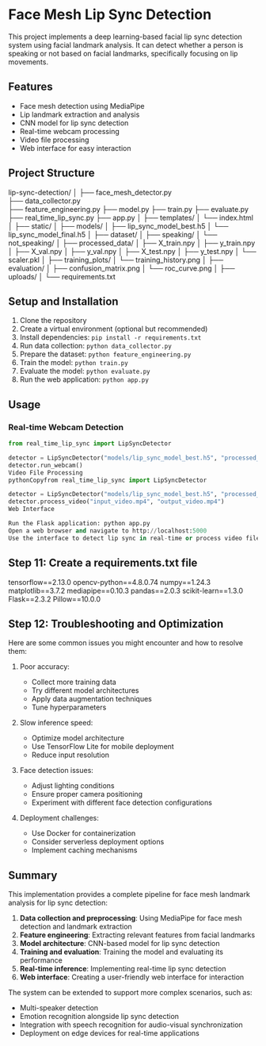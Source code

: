 # Face Mesh Lip Sync Detection

This project implements a deep learning-based facial lip sync detection system using facial landmark analysis. It can detect whether a person is speaking or not based on facial landmarks, specifically focusing on lip movements.

## Features

- Face mesh detection using MediaPipe
- Lip landmark extraction and analysis
- CNN model for lip sync detection
- Real-time webcam processing
- Video file processing
- Web interface for easy interaction

## Project Structure
lip-sync-detection/
│
├── face_mesh_detector.py      
├── data_collector.py       
├── feature_engineering.py 
├── model.py 
├── train.py
├── evaluate.py
├── real_time_lip_sync.py
├── app.py
│
├── templates/
│   └── index.html
│
├── static/
│
├── models/
│   ├── lip_sync_model_best.h5
│   └── lip_sync_model_final.h5
│
├── dataset/
│   ├── speaking/
│   └── not_speaking/
│
├── processed_data/
│   ├── X_train.npy
│   ├── y_train.npy
│   ├── X_val.npy
│   ├── y_val.npy
│   ├── X_test.npy
│   ├── y_test.npy
│   └── scaler.pkl
│
├── training_plots/
│   └── training_history.png
│
├── evaluation/
│   ├── confusion_matrix.png
│   └── roc_curve.png
│
├── uploads/
│
└── requirements.txt

## Setup and Installation

1. Clone the repository
2. Create a virtual environment (optional but recommended)
3. Install dependencies: `pip install -r requirements.txt`
4. Run data collection: `python data_collector.py`
5. Prepare the dataset: `python feature_engineering.py`
6. Train the model: `python train.py`
7. Evaluate the model: `python evaluate.py`
8. Run the web application: `python app.py`

## Usage

### Real-time Webcam Detection

```python
from real_time_lip_sync import LipSyncDetector

detector = LipSyncDetector("models/lip_sync_model_best.h5", "processed_data/scaler.pkl")
detector.run_webcam()
Video File Processing
pythonCopyfrom real_time_lip_sync import LipSyncDetector

detector = LipSyncDetector("models/lip_sync_model_best.h5", "processed_data/scaler.pkl")
detector.process_video("input_video.mp4", "output_video.mp4")
Web Interface

Run the Flask application: python app.py
Open a web browser and navigate to http://localhost:5000
Use the interface to detect lip sync in real-time or process video files
```

## Step 11: Create a requirements.txt file
tensorflow==2.13.0
opencv-python==4.8.0.74
numpy==1.24.3
matplotlib==3.7.2
mediapipe==0.10.3
pandas==2.0.3
scikit-learn==1.3.0
Flask==2.3.2
Pillow==10.0.0

## Step 12: Troubleshooting and Optimization

Here are some common issues you might encounter and how to resolve them:

1. Poor accuracy: 
   - Collect more training data
   - Try different model architectures
   - Apply data augmentation techniques
   - Tune hyperparameters

2. Slow inference speed:
   - Optimize model architecture
   - Use TensorFlow Lite for mobile deployment
   - Reduce input resolution

3. Face detection issues:
   - Adjust lighting conditions
   - Ensure proper camera positioning
   - Experiment with different face detection configurations

4. Deployment challenges:
   - Use Docker for containerization
   - Consider serverless deployment options
   - Implement caching mechanisms

## Summary

This implementation provides a complete pipeline for face mesh landmark analysis for lip sync detection:

1. **Data collection and preprocessing**: Using MediaPipe for face mesh detection and landmark extraction
2. **Feature engineering**: Extracting relevant features from facial landmarks
3. **Model architecture**: CNN-based model for lip sync detection
4. **Training and evaluation**: Training the model and evaluating its performance
5. **Real-time inference**: Implementing real-time lip sync detection
6. **Web interface**: Creating a user-friendly web interface for interaction

The system can be extended to support more complex scenarios, such as:

- Multi-speaker detection
- Emotion recognition alongside lip sync detection
- Integration with speech recognition for audio-visual synchronization
- Deployment on edge devices for real-time applications
